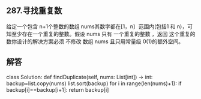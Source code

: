 287.寻找重复数
---------------

给定一个包含 n+1个整数的数组 nums其数字都在[1，n〕范围内(包括1 和 n)，可知至少存在一个重复的整数。假设 nums 只有 一个重复的整数 ，返回 
这个重复的数你设计的解决方案必须 不修改 数组 nums 且只用常量级 0(1)的额外空间。

解答
--------------------
class Solution:
    def findDuplicate(self, nums: List[int]) -> int:
        backup=list.copy(nums)
        list.sort(backup)
        for i in range(len(nums)+1):
            if backup[i]==backup[i+1]:
                return backup[i]
